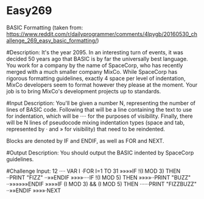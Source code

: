 # Easy269
BASIC Formatting (taken from: https://www.reddit.com/r/dailyprogrammer/comments/4lpygb/20160530_challenge_269_easy_basic_formatting/)

#Description:
It's the year 2095. In an interesting turn of events, it was decided 50 years ago that BASIC is by far the universally best language. You work for a company by the name of SpaceCorp, who has recently merged with a much smaller company MixCo. While SpaceCorp has rigorous formatting guidelines, exactly 4 space per level of indentation, MixCo developers seem to format however they please at the moment. Your job is to bring MixCo's development projects up to standards.

#Input Description:
You'll be given a number N, representing the number of lines of BASIC code. Following that will be a line containing the text to use for indentation, which will be ···· for the purposes of visibility. Finally, there will be N lines of pseudocode mixing indentation types (space and tab, represented by · and » for visibility) that need to be reindented.

Blocks are denoted by IF and ENDIF, as well as FOR and NEXT.

#Output Description:
You should output the BASIC indented by SpaceCorp guidelines.

#Challenge Input:
    12
    ····
    VAR I
    ·FOR I=1 TO 31
    »»»»IF !(I MOD 3) THEN
    ··PRINT "FIZZ"
    ··»»ENDIF
    »»»»····IF !(I MOD 5) THEN
    »»»»··PRINT "BUZZ"
    ··»»»»»»ENDIF
    »»»»IF (I MOD 3) && (I MOD 5) THEN
    ······PRINT "FIZZBUZZ"
    ··»»ENDIF
    »»»»·NEXT
  
  


